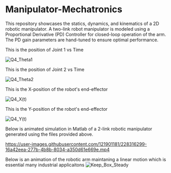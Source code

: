 # Manipulator-Mechatronics
This repository showcases the statics, dynamics, and kinematics of a 2D robotic manipulator.
A two-link robot manipulator is modeled using a Proportional Derivative (PD) Controller for closed-loop operation of the arm. The PD gain parameters are hand-tuned to ensure optimal performance. 

This is the position of Joint 1 vs Time

![Q4_Theta1](https://user-images.githubusercontent.com/121901181/228431387-209df7f1-5b48-44cf-b15c-abb496460866.jpg)

This is the position of Joint 2 vs Time

![Q4_Theta2](https://user-images.githubusercontent.com/121901181/228431723-f153676e-acd9-4552-bc5e-1c42826e21b9.jpg)

This is the X-position of the robot's end-effector

![Q4_X(t)](https://user-images.githubusercontent.com/121901181/229015370-22af2d7b-42b6-4fab-b200-bbb16fcea3dc.jpg)

This is the Y-position of the robot's end-effector

![Q4_Y(t)](https://user-images.githubusercontent.com/121901181/229015377-0ca50144-8a05-4c01-8a1f-b7c7d1867fc4.jpg)

Below is animated simulation in Matlab of a 2-link robotic manipulator generated using the files provided above.

https://user-images.githubusercontent.com/121901181/228316299-16a42eea-277b-4b8b-8034-a350d61e669e.mp4

Below is an animation of the robotic arm maintaning a linear motion which is essential many industrial applicaitons
![Keep_Box_Steady](https://user-images.githubusercontent.com/121901181/229310656-9e99041b-a8ef-4a6d-bf52-8f7beecccbf4.gif)
